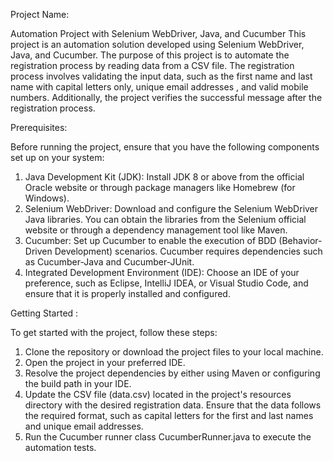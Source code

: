 Project Name: 

Automation Project with Selenium WebDriver, Java, and Cucumber
This project is an automation solution developed using Selenium WebDriver, Java, and Cucumber. 
The purpose of this project is to automate the registration process by reading data from a CSV file. 
The registration process involves validating the input data, such as the first name and last name with capital letters only, unique email addresses
, and valid mobile numbers. Additionally, 
the project verifies the successful message after the registration process.



Prerequisites:

Before running the project, ensure that you have the following components set up on your system:
1) Java Development Kit (JDK): Install JDK 8 or above from the official Oracle website or through package managers like Homebrew (for Windows).
2) Selenium WebDriver: Download and configure the Selenium WebDriver Java libraries. You can obtain the libraries from the Selenium official website or through 
a dependency management tool like Maven.
3) Cucumber: Set up Cucumber to enable the execution of BDD (Behavior-Driven Development) scenarios. Cucumber requires dependencies 
 such as Cucumber-Java and Cucumber-JUnit.
4) Integrated Development Environment (IDE): Choose an IDE of your preference, such as Eclipse, IntelliJ IDEA, or Visual Studio Code, 
 and ensure that it is properly installed and configured.
 
 
 Getting Started :
 
To get started with the project, follow these steps:
1) Clone the repository or download the project files to your local machine.
2) Open the project in your preferred IDE.
3) Resolve the project dependencies by either using Maven or configuring the build path in your IDE.
4) Update the CSV file (data.csv) located in the project's resources directory with the desired registration data. 
Ensure that the data follows the required format, such as capital letters for the first and last names and unique email addresses.
5) Run the Cucumber runner class CucumberRunner.java to execute the automation tests.
